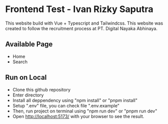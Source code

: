 # Frontend Test - Ivan Rizky Saputra

This website build with Vue + Typescript and Tailwindcss. This website was created to follow the recruitment process at PT. Digital Nayaka Abhinaya.

## Available Page

- Home
- Search

## Run on Local

- Clone this github repository
- Enter directory
- Install all deppendency using "npm install" or "pnpm install"
- Setup ".env" file, you can check file ".env.example"
- Then, run project on terminal using "npm run dev" or "pnpm run dev"
- Open [http://localhost:5173/](http://localhost:5173/) with your browser to see the result.
